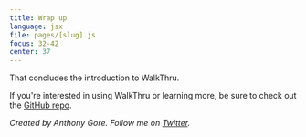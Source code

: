 ```yaml
---
title: Wrap up
language: jsx
file: pages/[slug].js
focus: 32-42
center: 37
---
```


That concludes the introduction to WalkThru. 

If you're interested in using WalkThru or learning more, be sure to check out the [GitHub repo](https://github.com/walkthru/walkthru).

*Created by Anthony Gore. Follow me on [Twitter](https://twitter.com/anthonygore).*
